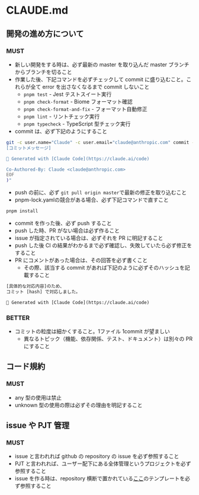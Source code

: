 # CLAUDE.md

## 開発の進め方について

### MUST

- 新しい開発をする時は、必ず最新の master を取り込んだ master ブランチからブランチを切ること
- 作業した後、下記コマンドを必ずチェックして commit に盛り込むこと。これらが全て error を出さなくなるまで commit しないこと
  - `pnpm test` - Jest テストスイート実行
  - `pnpm check-format` - Biome フォーマット確認
  - `pnpm check-format-and-fix` - フォーマット自動修正
  - `pnpm lint` - リントチェック実行
  - `pnpm typecheck` - TypeScript 型チェック実行
- commit は、必ず下記のようにすること

```bash
git -c user.name="Claude" -c user.email="claude@anthropic.com" commit -m "$(cat <<'EOF'
[コミットメッセージ]

🤖 Generated with [Claude Code](https://claude.ai/code)

Co-Authored-By: Claude <claude@anthropic.com>
EOF
)"
```

- push の前に、必ず `git pull origin master`で最新の修正を取り込むこと
- pnpm-lock.yamlの競合がある場合、必ず下記コマンドで直すこと

```bash
pnpm install
```

- commit を作った後、必ず push すること
- push した時、PR がない場合は必ず作ること
- issue が指定されている場合は、必ずそれを PR に明記すること
- push した後 CI の結果がわかるまで必ず確認し、失敗していたら必ず修正をすること
- PR にコメントがあった場合は、その回答を必ず書くこと
  - その際、該当する commit があれば下記のように必ずそのハッシュを記載すること

```txt
[具体的な対応内容]のため、
コミット [hash] で対応しました。

🤖 Generated with [Claude Code](https://claude.ai/code)
```

### BETTER

- コミットの粒度は細かくすること。1ファイル 1commit が望ましい
  - 異なるトピック（機能、依存関係、テスト、ドキュメント）は別々の PR にすること

## コード規約

### MUST

- any 型の使用は禁止
- unknown 型の使用の際は必ずその理由を明記すること

## issue や PJT 管理

### MUST

- issue と言われれば github の repository の issue を必ず参照すること
- PJT と言われれば、ユーザー配下にある全体管理というプロジェクトを必ず参照すること
- issue を作る時は、repository 横断で置かれている[ここ](https://github.com/kentanishida/.github)のテンプレートを必ず参照すること
